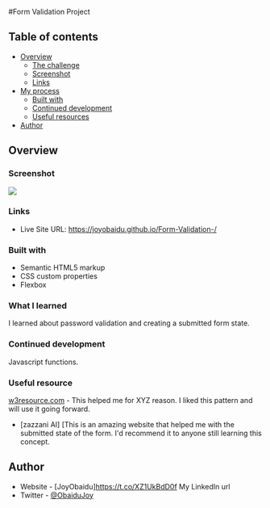 #Form Validation Project 

## Table of contents

- [Overview](#overview)
  - [The challenge](#the-challenge)
  - [Screenshot](#screenshot)
  - [Links](#links)
- [My process](#my-process)
  - [Built with](#built-with)
  - [Continued development](#continued-development)
  - [Useful resources](#useful-resources)
- [Author](#author)


## Overview


### Screenshot

![](./screenshot.jpg)


### Links

- Live Site URL: https://joyobaidu.github.io/Form-Validation-/

### Built with

- Semantic HTML5 markup
- CSS custom properties
- Flexbox

### What I learned
I learned about password validation and creating a submitted form state. 

### Continued development
Javascript functions. 

### Useful resource 
[w3resource.com](https://www.w3resource..com) - This helped me for XYZ reason. I liked this pattern and will use it going forward.
- [zazzani AI] [This is an amazing website that helped me with the submitted state of the form. I'd recommend it to anyone still learning this concept.



## Author

- Website - [JoyObaidu]https://t.co/XZ1UkBdD0f
My LinkedIn url
- Twitter - [@ObaiduJoy](https://www.twitter.com/ObaiduJoy)

